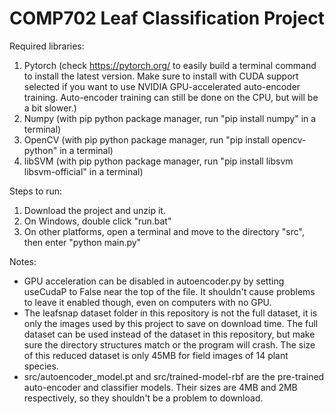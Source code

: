 # COMP702 Leaf Classification Project

Required libraries:
1. Pytorch (check https://pytorch.org/ to easily build a terminal command to install the latest version. Make sure to install with CUDA support selected if you want to use NVIDIA GPU-accelerated auto-encoder training. Auto-encoder training can still be done on the CPU, but will be a bit slower.)
2. Numpy (with pip python package manager, run "pip install numpy" in a terminal)
3. OpenCV (with pip python package manager, run "pip install opencv-python" in a terminal)
4. libSVM (with pip python package manager, run "pip install libsvm libsvm-official" in a terminal)

Steps to run:
1. Download the project and unzip it.
2. On Windows, double click "run.bat"
3. On other platforms, open a terminal and move to the directory "src", then enter "python main.py"

Notes:
* GPU acceleration can be disabled in autoencoder.py by setting useCudaP to False near the top of the file. It shouldn't cause problems to leave it enabled though, even on computers with no GPU.
* The leafsnap dataset folder in this repository is not the full dataset, it is only the images used by this project to save on download time. The full dataset can be used instead of the dataset in this repository, but make sure the directory structures match or the program will crash. The size of this reduced dataset is only 45MB for field images of 14 plant species.
* src/autoencoder_model.pt and src/trained-model-rbf are the pre-trained auto-encoder and classifier models. Their sizes are 4MB and 2MB respectively, so they shouldn't be a problem to download.
